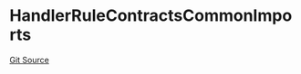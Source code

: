 # HandlerRuleContractsCommonImports
[Git Source](https://github.com/thrackle-io/rules-engine/blob/bcad51a5d60a6bc42c4bd815f4a14c769889cdc7/src/client/token/handler/ruleContracts/HandlerRuleContractsCommonImports.sol)


